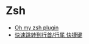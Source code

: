 # Zsh

- [Oh my zsh plugin](https://gist.github.com/n1snt/454b879b8f0b7995740ae04c5fb5b7df)
- [快速跳转到行首/行尾 快捷键](https://blog.csdn.net/flyconley/article/details/115921314)